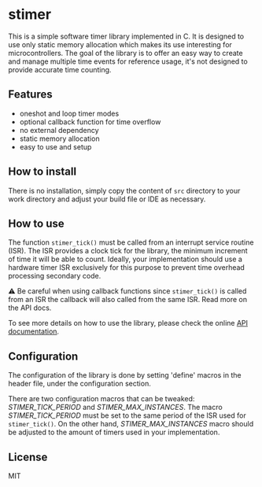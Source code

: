 stimer
======

This is a simple software timer library implemented in C. It is designed to use only static memory
allocation which makes its use interesting for microcontrollers. The goal of the library is to offer
an easy way to create and manage multiple time events for reference usage, it's not designed to
provide accurate time counting.


Features
---

* oneshot and loop timer modes
* optional callback function for time overflow
* no external dependency
* static memory allocation
* easy to use and setup


How to install
---

There is no installation, simply copy the content of `src` directory to your work directory and
adjust your build file or IDE as necessary.


How to use
---

The function `stimer_tick()` must be called from an interrupt service routine (ISR). The ISR
provides a clock tick for the library, the minimum increment of time it will be able to count.
Ideally, your implementation should use a hardware timer ISR exclusively for this purpose to prevent
time overhead processing secondary code.

:warning: Be careful when using callback functions since `stimer_tick()` is called from an ISR the
callback will also called from the same ISR. Read more on the API docs.

To see more details on how to use the library, please check the online [API documentation][].

Configuration
---

The configuration of the library is done by setting 'define' macros in the header file,
under the configuration section.

There are two configuration macros that can be tweaked: *STIMER_TICK_PERIOD* and
*STIMER_MAX_INSTANCES*. The macro *STIMER_TICK_PERIOD* must be set to the same period of the ISR
used for `stimer_tick()`. On the other hand, *STIMER_MAX_INSTANCES* macro should be adjusted to the
amount of timers used in your implementation.


License
---

MIT

[API documentation]: https://odurc.gitlab.io/stimer
